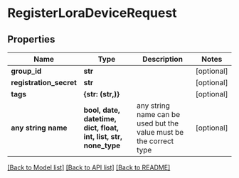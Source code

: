 # RegisterLoraDeviceRequest


## Properties
Name | Type | Description | Notes
------------ | ------------- | ------------- | -------------
**group_id** | **str** |  | [optional] 
**registration_secret** | **str** |  | [optional] 
**tags** | **{str: (str,)}** |  | [optional] 
**any string name** | **bool, date, datetime, dict, float, int, list, str, none_type** | any string name can be used but the value must be the correct type | [optional]

[[Back to Model list]](../README.md#documentation-for-models) [[Back to API list]](../README.md#documentation-for-api-endpoints) [[Back to README]](../README.md)


